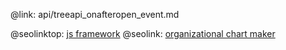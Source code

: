 @link: api/treeapi_onafteropen_event.md

@seolinktop: [js framework](https://webix.com)
@seolink: [organizational chart maker](https://webix.com/widget/organogram/)